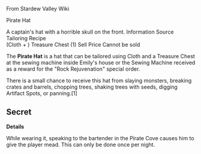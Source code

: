From Stardew Valley Wiki

Pirate Hat

A captain's hat with a horrible skull on the front. Information Source Tailoring Recipe  
(Cloth + ) Treasure Chest (1) Sell Price Cannot be sold

The **Pirate Hat** is a hat that can be tailored using Cloth and a Treasure Chest at the sewing machine inside Emily's house or the Sewing Machine received as a reward for the "Rock Rejuvenation" special order.

There is a small chance to receive this hat from slaying monsters, breaking crates and barrels, chopping trees, shaking trees with seeds, digging Artifact Spots, or panning.\[1]

## Secret

**Details** 

While wearing it, speaking to the bartender in the Pirate Cove causes him to give the player mead. This can only be done once per night.